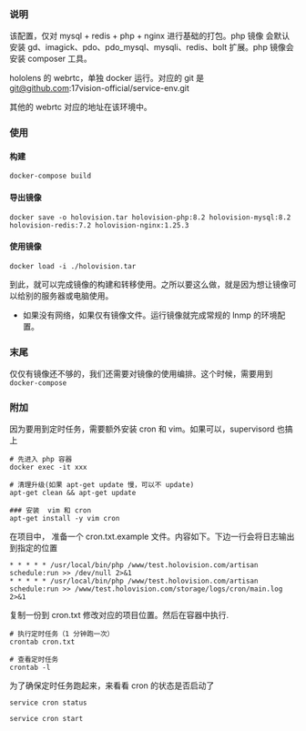 ### 说明

该配置，仅对 mysql + redis + php + nginx 进行基础的打包。php 镜像 会默认安装 gd、imagick、pdo、pdo_mysql、mysqli、redis、bolt 扩展。php 镜像会安装 composer 工具。

hololens 的 webrtc，单独 docker 运行。对应的 git 是 git@github.com:17vision-official/service-env.git

其他的 webrtc 对应的地址在该环境中。

### 使用

#### 构建
```
docker-compose build
```

#### 导出镜像

```
docker save -o holovision.tar holovision-php:8.2 holovision-mysql:8.2 holovision-redis:7.2 holovision-nginx:1.25.3
```

#### 使用镜像

```
docker load -i ./holovision.tar
```

到此，就可以完成镜像的构建和转移使用。之所以要这么做，就是因为想让镜像可以给别的服务器或电脑使用。

- 如果没有网络，如果仅有镜像文件。运行镜像就完成常规的 lnmp 的环境配置。

### 末尾

仅仅有镜像还不够的，我们还需要对镜像的使用编排。这个时候，需要用到 `docker-compose`


### 附加

因为要用到定时任务，需要额外安装 cron  和 vim。如果可以，supervisord 也搞上

```
# 先进入 php 容器
docker exec -it xxx

# 清理升级(如果 apt-get update 慢，可以不 update)
apt-get clean && apt-get update

### 安装  vim 和 cron
apt-get install -y vim cron
```

在项目中， 准备一个 cron.txt.example 文件。内容如下。下边一行会将日志输出到指定的位置

```
* * * * * /usr/local/bin/php /www/test.holovision.com/artisan schedule:run >> /dev/null 2>&1
* * * * * /usr/local/bin/php /www/test.holovision.com/artisan schedule:run >> /www/test.holovision.com/storage/logs/cron/main.log 2>&1
```

复制一份到 cron.txt 修改对应的项目位置。然后在容器中执行.

```
# 执行定时任务（1 分钟跑一次）
crontab cron.txt

# 查看定时任务
crontab -l
```

为了确保定时任务跑起来，来看看 cron 的状态是否启动了

```
service cron status

service cron start
```




